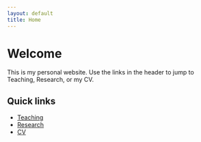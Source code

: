 ```yaml
---
layout: default
title: Home
---
```


# Welcome

This is my personal website. Use the links in the header to jump to Teaching, Research, or my CV.

## Quick links

- [Teaching](/teaching/)
- [Research](/research/)
- [CV](/cv/)
